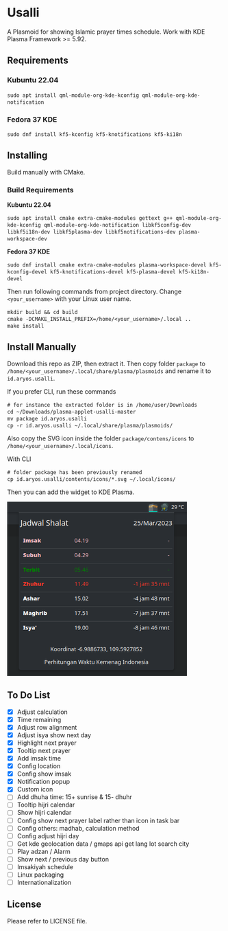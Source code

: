 # Usalli

A Plasmoid for showing Islamic prayer times schedule. Work with KDE Plasma Framework >= 5.92.

## Requirements

### Kubuntu 22.04

```
sudo apt install qml-module-org-kde-kconfig qml-module-org-kde-notification
```

### Fedora 37 KDE

```
sudo dnf install kf5-kconfig kf5-knotifications kf5-ki18n
```

## Installing

Build manually with CMake.

### Build Requirements

**Kubuntu 22.04**

```
sudo apt install cmake extra-cmake-modules gettext g++ qml-module-org-kde-kconfig qml-module-org-kde-notification libkf5config-dev libkf5i18n-dev libkf5plasma-dev libkf5notifications-dev plasma-workspace-dev
```

**Fedora 37 KDE**

```
sudo dnf install cmake extra-cmake-modules plasma-workspace-devel kf5-kconfig-devel kf5-knotifications-devel kf5-plasma-devel kf5-ki18n-devel
```

Then run following commands from project directory. Change `<your_username>` with your Linux user name.

```
mkdir build && cd build
cmake -DCMAKE_INSTALL_PREFIX=/home/<your_username>/.local ..
make install
```

## Install Manually

Download this repo as ZIP, then extract it.
Then copy folder `package` to `/home/<your_username>/.local/share/plasma/plasmoids` and rename it to `id.aryos.usalli`.

If you prefer CLI, run these commands

```
# for instance the extracted folder is in /home/user/Downloads
cd ~/Downloads/plasma-applet-usalli-master
mv package id.aryos.usalli
cp -r id.aryos.usalli ~/.local/share/plasma/plasmoids/
```

Also copy the SVG icon inside the folder `package/contens/icons` to `/home/<your_username>/.local/icons`.

With CLI

```
# folder package has been previously renamed
cp id.aryos.usalli/contents/icons/*.svg ~/.local/icons/
```

Then you can add the widget to KDE Plasma.

![Screenshot](screenshot.png)

## To Do List

- [x] Adjust calculation
- [x] Time remaining
- [x] Adjust row alignment
- [x] Adjust isya show next day
- [x] Highlight next prayer
- [x] Tooltip next prayer
- [x] Add imsak time
- [x] Config location
- [x] Config show imsak
- [x] Notification popup
- [x] Custom icon
- [ ] Add dhuha time: 15+ sunrise & 15- dhuhr
- [ ] Tooltip hijri calendar
- [ ] Show hijri calendar
- [ ] Config show next prayer label rather than icon in task bar
- [ ] Config others: madhab, calculation method
- [ ] Config adjust hijri day
- [ ] Get kde geolocation data / gmaps api get lang lot search city
- [ ] Play adzan / Alarm
- [ ] Show next / previous day button
- [ ] Imsakiyah schedule
- [ ] Linux packaging
- [ ] Internationalization

## License

Please refer to LICENSE file.
